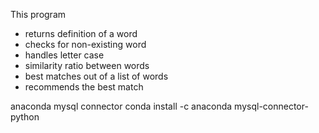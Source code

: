 This program
  - returns definition of a word
  - checks for non-existing word
  - handles letter case
  - similarity ratio between words
  - best matches out of a list of words
  - recommends the best match

anaconda mysql connector
conda install -c anaconda mysql-connector-python
